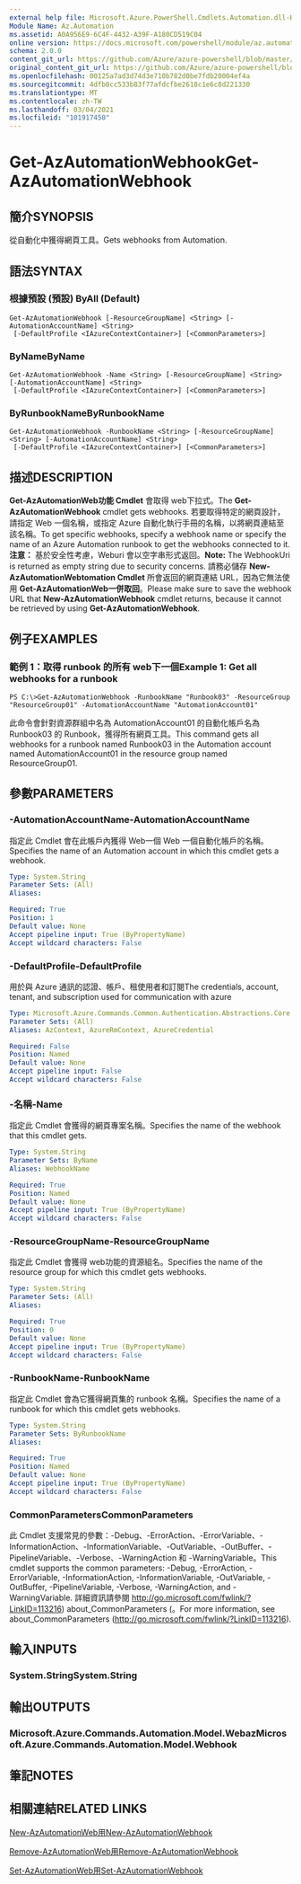 ```yaml
---
external help file: Microsoft.Azure.PowerShell.Cmdlets.Automation.dll-Help.xml
Module Name: Az.Automation
ms.assetid: A0A956E9-6C4F-4432-A39F-A180CD519C04
online version: https://docs.microsoft.com/powershell/module/az.automation/get-azautomationwebhook
schema: 2.0.0
content_git_url: https://github.com/Azure/azure-powershell/blob/master/src/Automation/Automation/help/Get-AzAutomationWebhook.md
original_content_git_url: https://github.com/Azure/azure-powershell/blob/master/src/Automation/Automation/help/Get-AzAutomationWebhook.md
ms.openlocfilehash: 00125a7ad3d74d3e710b782d0be7fdb20004ef4a
ms.sourcegitcommit: 4dfb0cc533b83f77afdcfbe2618c1e6c8d221330
ms.translationtype: MT
ms.contentlocale: zh-TW
ms.lasthandoff: 03/04/2021
ms.locfileid: "101917450"
---
```

# <span data-ttu-id="1a174-101">Get-AzAutomationWebhook</span><span class="sxs-lookup"><span data-stu-id="1a174-101">Get-AzAutomationWebhook</span></span>

## <span data-ttu-id="1a174-102">簡介</span><span class="sxs-lookup"><span data-stu-id="1a174-102">SYNOPSIS</span></span>
<span data-ttu-id="1a174-103">從自動化中獲得網頁工具。</span><span class="sxs-lookup"><span data-stu-id="1a174-103">Gets webhooks from Automation.</span></span>

## <span data-ttu-id="1a174-104">語法</span><span class="sxs-lookup"><span data-stu-id="1a174-104">SYNTAX</span></span>

### <span data-ttu-id="1a174-105">根據預設 (預設) </span><span class="sxs-lookup"><span data-stu-id="1a174-105">ByAll (Default)</span></span>
```
Get-AzAutomationWebhook [-ResourceGroupName] <String> [-AutomationAccountName] <String>
 [-DefaultProfile <IAzureContextContainer>] [<CommonParameters>]
```

### <span data-ttu-id="1a174-106">ByName</span><span class="sxs-lookup"><span data-stu-id="1a174-106">ByName</span></span>
```
Get-AzAutomationWebhook -Name <String> [-ResourceGroupName] <String> [-AutomationAccountName] <String>
 [-DefaultProfile <IAzureContextContainer>] [<CommonParameters>]
```

### <span data-ttu-id="1a174-107">ByRunbookName</span><span class="sxs-lookup"><span data-stu-id="1a174-107">ByRunbookName</span></span>
```
Get-AzAutomationWebhook -RunbookName <String> [-ResourceGroupName] <String> [-AutomationAccountName] <String>
 [-DefaultProfile <IAzureContextContainer>] [<CommonParameters>]
```

## <span data-ttu-id="1a174-108">描述</span><span class="sxs-lookup"><span data-stu-id="1a174-108">DESCRIPTION</span></span>
<span data-ttu-id="1a174-109">**Get-AzAutomationWeb功能 Cmdlet** 會取得 web下拉式。</span><span class="sxs-lookup"><span data-stu-id="1a174-109">The **Get-AzAutomationWebhook** cmdlet gets webhooks.</span></span>
<span data-ttu-id="1a174-110">若要取得特定的網頁設計，請指定 Web 一個名稱，或指定 Azure 自動化執行手冊的名稱，以將網頁連結至該名稱。</span><span class="sxs-lookup"><span data-stu-id="1a174-110">To get specific webhooks, specify a webhook name or specify the name of an Azure Automation runbook to get the webhooks connected to it.</span></span><br>
<span data-ttu-id="1a174-111">**注意：** 基於安全性考慮，Weburi 會以空字串形式返回。</span><span class="sxs-lookup"><span data-stu-id="1a174-111">**Note:** The WebhookUri is returned as empty string due to security concerns.</span></span> <span data-ttu-id="1a174-112">請務必儲存 **New-AzAutomationWebtomation Cmdlet** 所會返回的網頁連結 URL，因為它無法使用 **Get-AzAutomationWeb一併取回**。</span><span class="sxs-lookup"><span data-stu-id="1a174-112">Please make sure to save the webhook URL that **New-AzAutomationWebhook** cmdlet returns, because it cannot be retrieved by using **Get-AzAutomationWebhook**.</span></span>

## <span data-ttu-id="1a174-113">例子</span><span class="sxs-lookup"><span data-stu-id="1a174-113">EXAMPLES</span></span>

### <span data-ttu-id="1a174-114">範例 1：取得 runbook 的所有 web下一個</span><span class="sxs-lookup"><span data-stu-id="1a174-114">Example 1: Get all webhooks for a runbook</span></span>
```
PS C:\>Get-AzAutomationWebhook -RunbookName "Runbook03" -ResourceGroup "ResourceGroup01" -AutomationAccountName "AutomationAccount01"
```

<span data-ttu-id="1a174-115">此命令會針對資源群組中名為 AutomationAccount01 的自動化帳戶名為 Runbook03 的 Runbook，獲得所有網頁工具。</span><span class="sxs-lookup"><span data-stu-id="1a174-115">This command gets all webhooks for a runbook named Runbook03 in the Automation account named AutomationAccount01 in the resource group named ResourceGroup01.</span></span>

## <span data-ttu-id="1a174-116">參數</span><span class="sxs-lookup"><span data-stu-id="1a174-116">PARAMETERS</span></span>

### <span data-ttu-id="1a174-117">-AutomationAccountName</span><span class="sxs-lookup"><span data-stu-id="1a174-117">-AutomationAccountName</span></span>
<span data-ttu-id="1a174-118">指定此 Cmdlet 會在此帳戶內獲得 Web一個 Web 一個自動化帳戶的名稱。</span><span class="sxs-lookup"><span data-stu-id="1a174-118">Specifies the name of an Automation account in which this cmdlet gets a webhook.</span></span>

```yaml
Type: System.String
Parameter Sets: (All)
Aliases:

Required: True
Position: 1
Default value: None
Accept pipeline input: True (ByPropertyName)
Accept wildcard characters: False
```

### <span data-ttu-id="1a174-119">-DefaultProfile</span><span class="sxs-lookup"><span data-stu-id="1a174-119">-DefaultProfile</span></span>
<span data-ttu-id="1a174-120">用於與 Azure 通訊的認證、帳戶、租使用者和訂閱</span><span class="sxs-lookup"><span data-stu-id="1a174-120">The credentials, account, tenant, and subscription used for communication with azure</span></span>

```yaml
Type: Microsoft.Azure.Commands.Common.Authentication.Abstractions.Core.IAzureContextContainer
Parameter Sets: (All)
Aliases: AzContext, AzureRmContext, AzureCredential

Required: False
Position: Named
Default value: None
Accept pipeline input: False
Accept wildcard characters: False
```

### <span data-ttu-id="1a174-121">-名稱</span><span class="sxs-lookup"><span data-stu-id="1a174-121">-Name</span></span>
<span data-ttu-id="1a174-122">指定此 Cmdlet 會獲得的網頁專案名稱。</span><span class="sxs-lookup"><span data-stu-id="1a174-122">Specifies the name of the webhook that this cmdlet gets.</span></span>

```yaml
Type: System.String
Parameter Sets: ByName
Aliases: WebhookName

Required: True
Position: Named
Default value: None
Accept pipeline input: True (ByPropertyName)
Accept wildcard characters: False
```

### <span data-ttu-id="1a174-123">-ResourceGroupName</span><span class="sxs-lookup"><span data-stu-id="1a174-123">-ResourceGroupName</span></span>
<span data-ttu-id="1a174-124">指定此 Cmdlet 會獲得 web功能的資源組名。</span><span class="sxs-lookup"><span data-stu-id="1a174-124">Specifies the name of the resource group for which this cmdlet gets webhooks.</span></span>

```yaml
Type: System.String
Parameter Sets: (All)
Aliases:

Required: True
Position: 0
Default value: None
Accept pipeline input: True (ByPropertyName)
Accept wildcard characters: False
```

### <span data-ttu-id="1a174-125">-RunbookName</span><span class="sxs-lookup"><span data-stu-id="1a174-125">-RunbookName</span></span>
<span data-ttu-id="1a174-126">指定此 Cmdlet 會為它獲得網頁集的 runbook 名稱。</span><span class="sxs-lookup"><span data-stu-id="1a174-126">Specifies the name of a runbook for which this cmdlet gets webhooks.</span></span>

```yaml
Type: System.String
Parameter Sets: ByRunbookName
Aliases:

Required: True
Position: Named
Default value: None
Accept pipeline input: True (ByPropertyName)
Accept wildcard characters: False
```

### <span data-ttu-id="1a174-127">CommonParameters</span><span class="sxs-lookup"><span data-stu-id="1a174-127">CommonParameters</span></span>
<span data-ttu-id="1a174-128">此 Cmdlet 支援常見的參數：-Debug、-ErrorAction、-ErrorVariable、-InformationAction、-InformationVariable、-OutVariable、-OutBuffer、-PipelineVariable、-Verbose、-WarningAction 和 -WarningVariable。</span><span class="sxs-lookup"><span data-stu-id="1a174-128">This cmdlet supports the common parameters: -Debug, -ErrorAction, -ErrorVariable, -InformationAction, -InformationVariable, -OutVariable, -OutBuffer, -PipelineVariable, -Verbose, -WarningAction, and -WarningVariable.</span></span> <span data-ttu-id="1a174-129">詳細資訊請參閱 http://go.microsoft.com/fwlink/?LinkID=113216) about_CommonParameters (。</span><span class="sxs-lookup"><span data-stu-id="1a174-129">For more information, see about_CommonParameters (http://go.microsoft.com/fwlink/?LinkID=113216).</span></span>

## <span data-ttu-id="1a174-130">輸入</span><span class="sxs-lookup"><span data-stu-id="1a174-130">INPUTS</span></span>

### <span data-ttu-id="1a174-131">System.String</span><span class="sxs-lookup"><span data-stu-id="1a174-131">System.String</span></span>

## <span data-ttu-id="1a174-132">輸出</span><span class="sxs-lookup"><span data-stu-id="1a174-132">OUTPUTS</span></span>

### <span data-ttu-id="1a174-133">Microsoft.Azure.Commands.Automation.Model.Webaz</span><span class="sxs-lookup"><span data-stu-id="1a174-133">Microsoft.Azure.Commands.Automation.Model.Webhook</span></span>

## <span data-ttu-id="1a174-134">筆記</span><span class="sxs-lookup"><span data-stu-id="1a174-134">NOTES</span></span>

## <span data-ttu-id="1a174-135">相關連結</span><span class="sxs-lookup"><span data-stu-id="1a174-135">RELATED LINKS</span></span>

[<span data-ttu-id="1a174-136">New-AzAutomationWeb用</span><span class="sxs-lookup"><span data-stu-id="1a174-136">New-AzAutomationWebhook</span></span>](./New-AzAutomationWebhook.md)

[<span data-ttu-id="1a174-137">Remove-AzAutomationWeb用</span><span class="sxs-lookup"><span data-stu-id="1a174-137">Remove-AzAutomationWebhook</span></span>](./Remove-AzAutomationWebhook.md)

[<span data-ttu-id="1a174-138">Set-AzAutomationWeb用</span><span class="sxs-lookup"><span data-stu-id="1a174-138">Set-AzAutomationWebhook</span></span>](./Set-AzAutomationWebhook.md)



